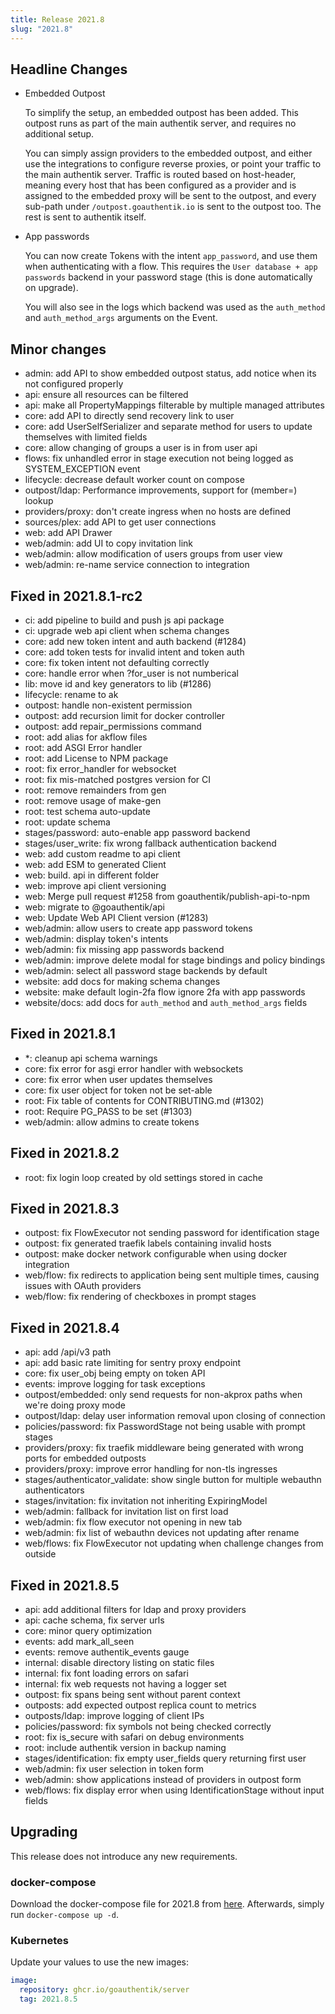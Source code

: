 ```yaml
---
title: Release 2021.8
slug: "2021.8"
---
```


## Headline Changes

- Embedded Outpost

    To simplify the setup, an embedded outpost has been added. This outpost runs as part of the main authentik server, and requires no additional setup.

    You can simply assign providers to the embedded outpost, and either use the integrations to configure reverse proxies, or point your traffic to the main authentik server.
    Traffic is routed based on host-header, meaning every host that has been configured as a provider and is assigned to the embedded proxy will be sent to the outpost, and every sub-path under `/outpost.goauthentik.io` is sent to the outpost too. The rest is sent to authentik itself.

- App passwords

    You can now create Tokens with the intent `app_password`, and use them when authenticating with a flow. This requires the `User database + app passwords` backend in your password stage (this is done automatically on upgrade).

    You will also see in the logs which backend was used as the `auth_method` and `auth_method_args` arguments on the Event.

## Minor changes

 - admin: add API to show embedded outpost status, add notice when its not configured properly
 - api: ensure all resources can be filtered
 - api: make all PropertyMappings filterable by multiple managed attributes
 - core: add API to directly send recovery link to user
 - core: add UserSelfSerializer and separate method for users to update themselves with limited fields
 - core: allow changing of groups a user is in from user api
 - flows: fix unhandled error in stage execution not being logged as SYSTEM_EXCEPTION event
 - lifecycle: decrease default worker count on compose
 - outpost/ldap: Performance improvements, support for (member=) lookup
 - providers/proxy: don't create ingress when no hosts are defined
 - sources/plex: add API to get user connections
 - web: add API Drawer
 - web/admin: add UI to copy invitation link
 - web/admin: allow modification of users groups from user view
 - web/admin: re-name service connection to integration

## Fixed in 2021.8.1-rc2

- ci: add pipeline to build and push js api package
- ci: upgrade web api client when schema changes
- core: add new token intent and auth backend (#1284)
- core: add token tests for invalid intent and token auth
- core: fix token intent not defaulting correctly
- core: handle error when ?for_user is not numberical
- lib: move id and key generators to lib (#1286)
- lifecycle: rename to ak
- outpost: handle non-existent permission
- outpost: add recursion limit for docker controller
- outpost: add repair_permissions command
- root: add alias for akflow files
- root: add ASGI Error handler
- root: add License to NPM package
- root: fix error_handler for websocket
- root: fix mis-matched postgres version for CI
- root: remove remainders from gen
- root: remove usage of make-gen
- root: test schema auto-update
- root: update schema
- stages/password: auto-enable app password backend
- stages/user_write: fix wrong fallback authentication backend
- web: add custom readme to api client
- web: add ESM to generated Client
- web: build. api in different folder
- web: improve api client versioning
- web: Merge pull request #1258 from goauthentik/publish-api-to-npm
- web: migrate to @goauthentik/api
- web: Update Web API Client version (#1283)
- web/admin: allow users to create app password tokens
- web/admin: display token's intents
- web/admin: fix missing app passwords backend
- web/admin: improve delete modal for stage bindings and policy bindings
- web/admin: select all password stage backends by default
- website: add docs for making schema changes
- website: make default login-2fa flow ignore 2fa with app passwords
- website/docs: add docs for `auth_method` and `auth_method_args` fields

## Fixed in 2021.8.1

- *: cleanup api schema warnings
- core: fix error for asgi error handler with websockets
- core: fix error when user updates themselves
- core: fix user object for token not be set-able
- root: Fix table of contents for CONTRIBUTING.md (#1302)
- root: Require PG_PASS to be set (#1303)
- web/admin: allow admins to create tokens

## Fixed in 2021.8.2

- root: fix login loop created by old settings stored in cache

## Fixed in 2021.8.3

- outpost: fix FlowExecutor not sending password for identification stage
- outpost: fix generated traefik labels containing invalid hosts
- outpost: make docker network configurable when using docker integration
- web/flow: fix redirects to application being sent multiple times, causing issues with OAuth providers
- web/flow: fix rendering of checkboxes in prompt stages

## Fixed in 2021.8.4

- api: add /api/v3 path
- api: add basic rate limiting for sentry proxy endpoint
- core: fix user_obj being empty on token API
- events: improve logging for task exceptions
- outpost/embedded: only send requests for non-akprox paths when we're doing proxy mode
- outpost/ldap: delay user information removal upon closing of connection
- policies/password: fix PasswordStage not being usable with prompt stages
- providers/proxy: fix traefik middleware being generated with wrong ports for embedded outposts
- providers/proxy: improve error handling for non-tls ingresses
- stages/authenticator_validate: show single button for multiple webauthn authenticators
- stages/invitation: fix invitation not inheriting ExpiringModel
- web/admin: fallback for invitation list on first load
- web/admin: fix flow executor not opening in new tab
- web/admin: fix list of webauthn devices not updating after rename
- web/flows: fix FlowExecutor not updating when challenge changes from outside

## Fixed in 2021.8.5

- api: add additional filters for ldap and proxy providers
- api: cache schema, fix server urls
- core: minor query optimization
- events: add mark_all_seen
- events: remove authentik_events gauge
- internal: disable directory listing on static files
- internal: fix font loading errors on safari
- internal: fix web requests not having a logger set
- outpost: fix spans being sent without parent context
- outposts: add expected outpost replica count to metrics
- outposts/ldap: improve logging of client IPs
- policies/password: fix symbols not being checked correctly
- root: fix is_secure with safari on debug environments
- root: include authentik version in backup naming
- stages/identification: fix empty user_fields query returning first user
- web/admin: fix user selection in token form
- web/admin: show applications instead of providers in outpost form
- web/flows: fix display error when using IdentificationStage without input fields

## Upgrading

This release does not introduce any new requirements.

### docker-compose

Download the docker-compose file for 2021.8 from [here](https://goauthentik.io/version/2021.8/docker-compose.yml). Afterwards, simply run `docker-compose up -d`.

### Kubernetes

Update your values to use the new images:

```yaml
image:
  repository: ghcr.io/goauthentik/server
  tag: 2021.8.5
```
